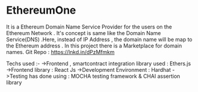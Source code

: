# EthereumOne
It is a Ethereum Domain Name Service Provider for the users on the Ethereum Network .
It's concept is same like the Domain Name Service(DNS) .Here, instead of IP Address , the domain name will be map to the Ethereum address .
In this project there is a Marketplace for domain names.
Git Repo : https://lnkd.in/dPzMfmkm

Techs used :-
->Frontend , smartcontract integration library used : Ethers.js
->Frontend library : React Js
->Development Environment : Hardhat
->Testing has done using : MOCHA testing framework & CHAI assertion library
